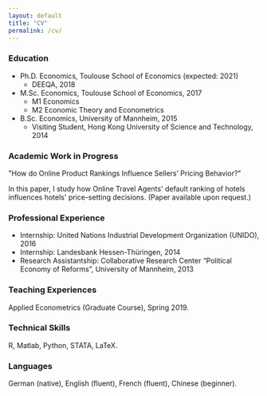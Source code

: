 ```yaml
---
layout: default
title: "CV"
permalink: /cv/
---
```



### Education
* Ph.D. Economics, Toulouse School of Economics (expected: 2021)
  * DEEQA, 2018
* M.Sc. Economics, Toulouse School of Economics, 2017
  * M1 Economics
  * M2 Economic Theory and Econometrics
* B.Sc. Economics, University of Mannheim, 2015
  * Visiting Student, Hong Kong University of Science and Technology, 2014
  
### Academic Work in Progress
"How do Online Product Rankings Influence Sellers’ Pricing Behavior?" 

In this paper, I study how Online Travel Agents' default ranking of hotels influences hotels' price-setting decisions. (Paper available upon request.)

### Professional Experience
* Internship: United Nations Industrial Development Organization (UNIDO), 2016
* Internship: Landesbank Hessen-Th&uuml;ringen, 2014
* Research Assistantship: Collaborative Research Center “Political Economy of Reforms”, University of Mannheim, 2013

### Teaching Experiences
Applied Econometrics (Graduate Course), Spring 2019.
  
### Technical Skills
R, Matlab, Python, STATA, LaTeX.

### Languages
German (native), English (fluent), French (fluent), Chinese (beginner).
